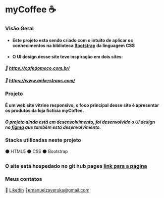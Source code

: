 # myCoffee :coffee:

### Visão Geral
- #### Este projeto esta sendo criado com o intuito de aplicar os conhecimentos na biblioteca [Bootstrap](https://getbootstrap.com/) da linguagem CSS
- #### O UI design desse site teve inspiração em dois sites:
##### :small_red_triangle: https://cafedomoco.com.br/
##### :small_red_triangle: https://www.ankerstraps.com/

### Projeto
#### É um web site vitrine responsivo, o foco principal desse site é apresentar os produtos da loja fictícia myCoffee. 
##### O projeto ainda está em desenvolvimento, foi desenvolvido o UI design no [figma](https://www.figma.com/file/InjqvO3M2pXeaVn0N28S3X/Untitled?node-id=0%3A1) que também está desenvolvimento.

### Stacks utilizadas neste projeto
:black_circle: HTML5
:black_circle: CSS
:black_circle: Bootstrap

### O site está hospedado no git hub pages [link para a página]()



### Meus contatos
:link: [Likedin](https://www.linkedin.com/in/emanuelzaveruka/)
:email:emanuelzaveruka@gmail.com
